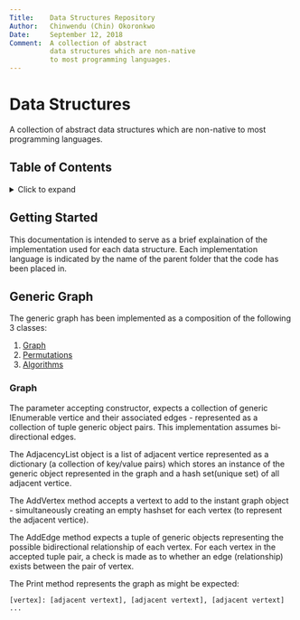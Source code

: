 ```yaml
---
Title:    Data Structures Repository
Author:   Chinwendu (Chin) Okoronkwo  
Date:     September 12, 2018  
Comment:  A collection of abstract  
          data structures which are non-native  
          to most programming languages.
---
```

# Data Structures
A collection of abstract data structures which are non-native to most programming languages.

## Table of Contents
<details>
<summary>Click to expand</summary>

- [Getting Started](#getting-started)
- [Generic Graph](#generic-graph)
</details>

## Getting Started
This documentation is intended to serve as a brief explaination of the implementation used for each data structure.  Each implementation language is indicated by the name of the parent folder that the code has been placed in.

## Generic Graph
The generic graph has been implemented as a composition of the following 3 classes:
1. [Graph](#graph)
2. [Permutations](#permutations)
3. [Algorithms](#algorithmsa)


### Graph
The parameter accepting constructor, expects a collection of generic IEnumerable vertice and their associated edges - represented as a collection of tuple generic object pairs.  This implementation assumes bi-directional edges.

The AdjacencyList object is a list of adjacent vertice represented as a dictionary (a collection of key/value pairs) which stores an instance of the generic object represented in the graph and a hash set(unique set) of all adjacent vertice.

The AddVertex method accepts a vertext to add to the instant graph object - simultaneously creating an empty hashset for each vertex (to represent the adjacent vertice).

The AddEdge method expects a tuple of generic objects representing the possible bidirectional relationship of each vertex.  For each vertex in the accepted tuple pair, a check is made as to whether an edge (relationship) exists between the pair of vertex.

The Print method represents the graph as might be expected:

```
[vertex]: [adjacent vertext], [adjacent vertext], [adjacent vertext] ...
```